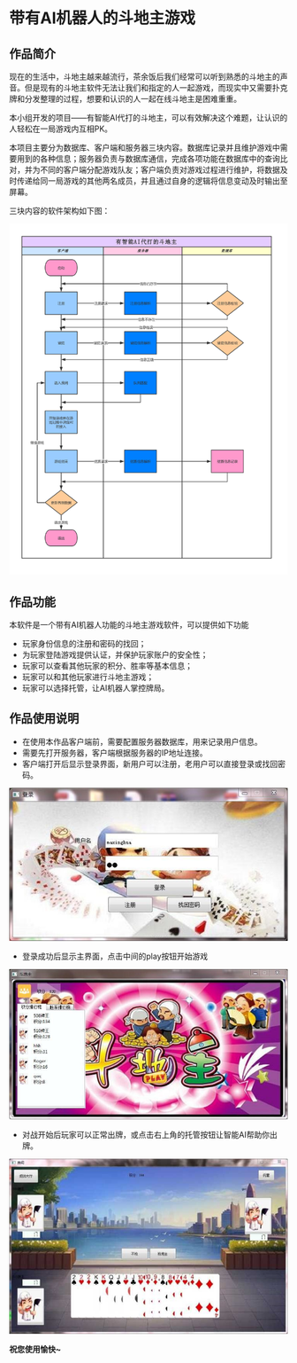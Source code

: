 # 带有AI机器人的斗地主游戏

## 作品简介

现在的生活中，斗地主越来越流行，茶余饭后我们经常可以听到熟悉的斗地主的声音。但是现有的斗地主软件无法让我们和指定的人一起游戏，而现实中又需要扑克牌和分发整理的过程，想要和认识的人一起在线斗地主是困难重重。

本小组开发的项目——有智能AI代打的斗地主，可以有效解决这个难题，让认识的人轻松在一局游戏内互相PK。

本项目主要分为数据库、客户端和服务器三块内容。数据库记录并且维护游戏中需要用到的各种信息；服务器负责与数据库通信，完成各项功能在数据库中的查询比对，并为不同的客户端分配游戏队友；客户端负责对游戏过程进行维护，将数据及时传递给同一局游戏的其他两名成员，并且通过自身的逻辑将信息变动及时输出至屏幕。

三块内容的软件架构如下图：

![](./image/1.png)

## 作品功能

本软件是一个带有AI机器人功能的斗地主游戏软件，可以提供如下功能

* 玩家身份信息的注册和密码的找回；
* 为玩家登陆游戏提供认证，并保护玩家账户的安全性；
* 玩家可以查看其他玩家的积分、胜率等基本信息；
* 玩家可以和其他玩家进行斗地主游戏；
* 玩家可以选择托管，让AI机器人掌控牌局。

## 作品使用说明

* 在使用本作品客户端前，需要配置服务器数据库，用来记录用户信息。
* 需要先打开服务器，客户端根据服务器的IP地址连接。
* 客户端打开后显示登录界面，新用户可以注册，老用户可以直接登录或找回密码。

![](./image/2.jpg)

* 登录成功后显示主界面，点击中间的play按钮开始游戏

![](./image/3.jpg)

* 对战开始后玩家可以正常出牌，或点击右上角的托管按钮让智能AI帮助你出牌。

![](./image/4.jpg)

**祝您使用愉快~**

